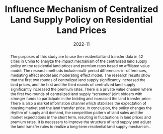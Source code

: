 ---
title: 'Influence Mechanism of Centralized Land Supply Policy on Residential Land Prices'

# Authors
# If you created a profile for a user (e.g. the default `admin` user), write the username (folder name) here
# and it will be replaced with their full name and linked to their profile.
authors:
  - Yiqi HUANG
  - Weidong QU

# Author notes (optional)
#author_notes:
#  - 'Equal contribution'
#  - 'Equal contribution'

date: '2022-11'
doi: ''

# Schedule page publish date (NOT publication's date).
publishDate: ''

# Publication type.
# Legend: 0 = Uncategorized; 1 = Conference paper; 2 = Journal article;
# 3 = Preprint / Working Paper; 4 = Report; 5 = Book; 6 = Book section;
# 7 = Thesis; 8 = Patent
publication_types: ['2']

# Publication name and optional abbreviated publication name.
publication: '*China Land Science*'
publication_short: ''

abstract: The purposes of this study are to use the residential land transfer data in 42 cities in China to analyze the impact mechanism of the centralized land supply policy on the residential land prices and premium rates based on affiliated value model. The research methods include multi-period differences-in-differences, mediating effect model and moderating effect model. The research results show that the first two rounds of centralized land supply significantly increased the land prices, and the first and the third rounds of centralized land supply significantly increased the premium rates. There is a private value channel where the first two rounds of centralized land supply “screened” joint bidders with stronger funds to participate in the bidding and increased the land transfer price. There is also a market information channel which stabilizes the expectation of housing market and the land transfer price. In conclusion, the policy changes the rhythm of supply and demand, the competition pattern of land sales and the market expectations in the short term, resulting in fluctuations in land prices and premium rates. It is necessary to improve the structure of land supply and adjust the land transfer rules to realize a long-term residential land supply mechanism..

# Summary. An optional shortened abstract.
#summary: Closed-form expressions for unconditional moments, cumulants and polyspectra of order higher than two are derived for non-Gaussian or nonlinear (pruned) solutions to DSGE models. Apart from the existence of moments and white noise property no distributional assumptions are needed. The accuracy and utility of the formulas for computing skewness and kurtosis are demonstrated by three prominent models, the baseline medium-sized New Keynesian model used for empirical analysis (first-order approximation), a small-scale monetary business cycle model (second-order approximation) and the neoclassical growth model (third-order approximation). Both the Gaussian as well as Student's t-distribution are considered as the underlying stochastic processes. Lastly, the efficiency gain of including higher-order statistics is demonstrated by the estimation of a RBC model within a Generalized Method of Moments framework.

#tags:


# Display this page in the Featured widget?
featured: false

links:
url_pdf: /files/papers/land_2022.pdf
url_code: ''
url_dataset: ''
url_poster: ''
url_project: ''
url_slides: ''
url_source: ''
url_video: ''
url_preprint: ''

# Featured image
# To use, add an image named `featured.jpg/png` to your page's folder.
image:
  caption: ''
  focal_point: ''
  preview_only: false

# Associated Projects (optional).
#   Associate this publication with one or more of your projects.
#   Simply enter your project's folder or file name without extension.
#   E.g. `internal-project` references `content/project/internal-project/index.md`.
#   Otherwise, set `projects: []`.
projects: []

# Slides (optional).
#   Associate this publication with Markdown slides.
#   Simply enter your slide deck's filename without extension.
#   E.g. `slides: "example"` references `content/slides/example/index.md`.
#   Otherwise, set `slides: ""`.
slides: ""
---